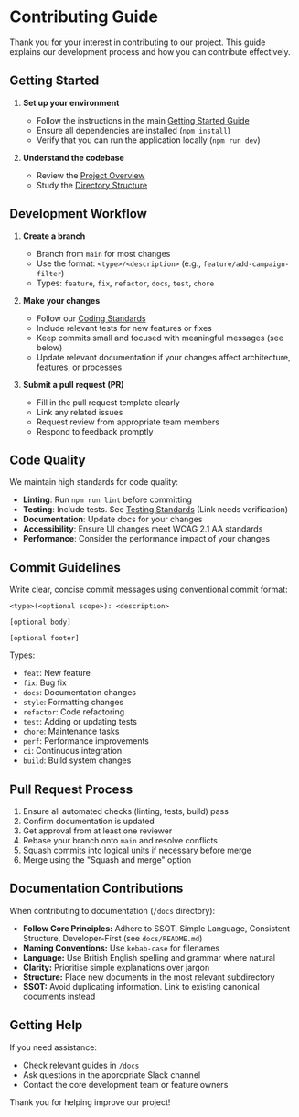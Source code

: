 # Contributing Guide

Thank you for your interest in contributing to our project. This guide explains our development process and how you can contribute effectively.

## Getting Started

1. **Set up your environment**

   - Follow the instructions in the main [Getting Started Guide](getting-started/README.md)
   - Ensure all dependencies are installed (`npm install`)
   - Verify that you can run the application locally (`npm run dev`)

2. **Understand the codebase**
   - Review the [Project Overview](getting-started/project-overview.md)
   - Study the [Directory Structure](architecture/directory-structure.md)

## Development Workflow

1. **Create a branch**

   - Branch from `main` for most changes
   - Use the format: `<type>/<description>` (e.g., `feature/add-campaign-filter`)
   - Types: `feature`, `fix`, `refactor`, `docs`, `test`, `chore`

2. **Make your changes**

   - Follow our [Coding Standards](standards/code-standards.md)
   - Include relevant tests for new features or fixes
   - Keep commits small and focused with meaningful messages (see below)
   - Update relevant documentation if your changes affect architecture, features, or processes

3. **Submit a pull request (PR)**
   - Fill in the pull request template clearly
   - Link any related issues
   - Request review from appropriate team members
   - Respond to feedback promptly

## Code Quality

We maintain high standards for code quality:

- **Linting**: Run `npm run lint` before committing
- **Testing**: Include tests. See [Testing Standards](standards/testing.md) (Link needs verification)
- **Documentation**: Update docs for your changes
- **Accessibility**: Ensure UI changes meet WCAG 2.1 AA standards
- **Performance**: Consider the performance impact of your changes

## Commit Guidelines

Write clear, concise commit messages using conventional commit format:

```
<type>(<optional scope>): <description>

[optional body]

[optional footer]
```

Types:

- `feat`: New feature
- `fix`: Bug fix
- `docs`: Documentation changes
- `style`: Formatting changes
- `refactor`: Code refactoring
- `test`: Adding or updating tests
- `chore`: Maintenance tasks
- `perf`: Performance improvements
- `ci`: Continuous integration
- `build`: Build system changes

## Pull Request Process

1. Ensure all automated checks (linting, tests, build) pass
2. Confirm documentation is updated
3. Get approval from at least one reviewer
4. Rebase your branch onto `main` and resolve conflicts
5. Squash commits into logical units if necessary before merge
6. Merge using the "Squash and merge" option

## Documentation Contributions

When contributing to documentation (`/docs` directory):

- **Follow Core Principles:** Adhere to SSOT, Simple Language, Consistent Structure, Developer-First (see `docs/README.md`)
- **Naming Conventions:** Use `kebab-case` for filenames
- **Language:** Use British English spelling and grammar where natural
- **Clarity:** Prioritise simple explanations over jargon
- **Structure:** Place new documents in the most relevant subdirectory
- **SSOT:** Avoid duplicating information. Link to existing canonical documents instead

## Getting Help

If you need assistance:

- Check relevant guides in `/docs`
- Ask questions in the appropriate Slack channel
- Contact the core development team or feature owners

Thank you for helping improve our project!
